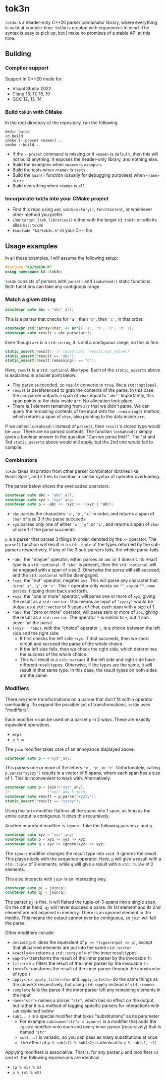 # tok3n

`tok3n` is a header-only C++20 parser combinator library, where everything is valid at compile-time. `tok3n` is created with ergonomics in mind. The syntax is easy to pick up, but I make no promises of a stable API at this time.

## Building

### Compiler support

Support in C++20 mode for:

* Visual Studio 2022
* Clang 16, 17, 18, 19
* GCC 12, 13, 14

### Build `tok3n` with CMake

In the root directory of the repository, run the following.

```none
mkdir build
cd build
cmake [--preset <name>] ..
cmake --build .
```

* If the `--preset` command is missing or if `<name>` is `default`, then this will not build anything. It exposes the header-only library, and nothing else.
* Build the examples when `<name>` is `examples`
* Build the tests when `<name>` is `tests`
* Build the `main()` function (usually for debugging purposes) when `<name>` is `exe`
* Build everything when `<name>` is `all`

### Incorporate `tok3n` into your CMake project

* Find this repo using `add_subdirectory()`, `FetchContent`, or whichever other method you prefer
* Use `target_link_libraries()` either with the target `k3_tok3n` or with its alias `k3::tok3n`
* `#include "k3/tok3n.h"` in your C++ file 

## Usage examples

In all these examples, I will assume the following setup:

```cpp
#include "k3/tok3n.h"
using namespace k3::tok3n;
```

`tok3n` consists of parsers with `parse()` and `lookahead()` static functions. Both functions can take any contiguous range.

### Match a given string

```cpp
constexpr auto abc = "abc"_all;
```

This is a parser that checks for `'a'`, then `'b'`, then `'c'`, in that order.

```cpp
constexpr std::array<char, 4> arr{{ 'a', 'b', 'c', 'd' }};
constexpr auto result = abc.parse(arr);
```

Even though `arr` is a `std::array`, it is still a contiguous range, so this is fine.

```cpp
static_assert(result); // could call `result.has_value()`
static_assert(*result == "abc");
static_assert(result.remaining() == "d");
```

Here, `result` is a `std::optional`-like type. Each of the `static_assert`s above is explained in a bullet point below.

* The parse succeeded, so `result` converts to `true`, like a `std::optional`.
* `result` is dereferenced to grab the contents of the parse. In this case, the `abc` parser outputs a span of `char` equal to `"abc"`. Importantly, this span points to the data inside `arr`. No allocation took place.
* There is 1 element remaining from `arr` that we didn't parse. We can query the remaining contents of the input with the `.remaining()` method, which returns a span of `char`, also pointing to the data inside `arr`.

If we called `lookahead()` instead of `parse()`, then `result`'s stored type would be `void`. There are no parsed contents. The function `lookahead()` simply gives a boolean answer to the question "Can we parse this?". The 1st and 3rd `static_assert`s above would still apply, but the 2nd one would fail to compile.

### Combinators

`tok3n` takes inspiration from other parser combinator libraries like Boost.Spirit, and it tries to maintain a similar syntax of operator overloading.

The parser below shows the overloaded operators.

```cpp
constexpr auto abc = "abc"_all;
constexpr auto xyz = "xyz"_any;
constexpr auto p = ~abc >> !xyz >> (+xyz | *abc);
```

* `abc` parses the characters `'a'`, `'b'`, `'c'` in order, and returns a span of `char` of size 3 if the parse succeeds
* `xyz` parses only one of either `'x'`, `'y'`, or `'z'`, and returns a span of `char` of size 1 if the parse succeeds

`p` is a parser that parses 3 things in order, denoted by the `>>` operator. The `parse()` function will result in a `std::tuple` of the types returned by the sub-parsers respectively. If any of the 3 sub-parsers fails, the whole parse fails.

* `~abc`, the "maybe" operator, either parses an `abc` or it doesn't. Its result type is a `std::optional`. If `"abc"` is present, then the `std::optional` will be engaged with a span of size 3. Otherwise the parse will still succeed, and the `std::optional` will be disengaged.
* `!xyz`, the "not" operator, negates `xyz`. This will parse any character that is _not_ `'x'`, `'y'`, or `'z'`. This `!` operator only works on `""_any` or `""_none` parses, flipping them back and forth.
* `+xyz`, the "one or more" operator, will parse one or more of `xyz`, giving the result as a `std::vector`. This means an input of `"xyzzy"` would be output as a `std::vector` of 5 spans of char, each span with a size of 1.
* `*abc`, the "zero or more" operator, will parse zero or more of `abc`, giving the result as a `std::vector`. The operator `*` is similar to `+`, but it can never fail the parse.
* `(+xyz | *abc)`, with the "choice" operator `|`, is a choice between the left side and the right side.
  * It first checks the left side `+xyz`. If that succeeds, then we short circuit and succeed the parse of the whole choice.
  * If the left side fails, then we check the right side, which determines the success of the whole choice.
  * This will result in a `std::variant` if the left side and right side have different result types. Otherwise, if the types are the same, it will result in that same type. In this case, the result types on both sides are the same.

### Modifiers

There are more transformations on a parser that don't fit within operator overloading. To expand the possible set of transformations, `tok3n` uses "modifiers".

Each modifier `m` can be used on a parser `p` in 2 ways. These are exactly equivalent operations.

* `m(p)`
* `p % m`

The `join` modifier takes care of an annoyance displayed above.

```cpp
constexpr auto p = +"xyz"_any;
```

This parses one or more of the letters `'x'`, `'y'`, or `'z'`. Unfortunately, calling `p.parse("xyzzy")` results in a vector of 5 spans, where each span has a size of 1. This is inconvenient to work with. Alternatively:

```cpp
constexpr auto p = join(+"xyz"_any);
//                 +"xyz"_any % join;
constexpr auto result = p.parse("xyzzy");
static_assert(*result == "xyzzy");
```

Using the `join` modifier flattens all the spans into 1 span, as long as the entire output is contiguous. It does this recursively.

Another important modifier is `ignore`. Take the following parsers `p` and `q`.

```cpp
constexpr auto xyz = "xyz"_any;
constexpr auto p = xyz >> xyz >> xyz;
constexpr auto q = xyz >> ignore(xyz) >> xyz;
```

The `ignore` modifier changes the result type into `void`. It ignores the result. This plays nicely with the sequence operator. Here, `p` will give a result with a `std::tuple` of 3 elements, while `q` will give a result with a `std::tuple` of 2 elements.

This also interacts with `join` in an interesting way.

```cpp
constexpr auto pj = join(p);
constexpr auto qj = join(q);
```

The parser `pj` is fine. It will flatted the tuple-of-3-spans into a single span. On the other hand, `qj` will never succeed a parse. Its 1st element and its 2nd element are not adjacent in memory. There is an ignored element in the middle. This means the output cannot ever be contiguous, so `join` will fail the parse.

Other modifiers include:

* `delimit(pd)` does the equivalent of `p >> *(ignore(pd) >> p)`, except that all parsed elements are put into the same `std::vector`
* `exactly<N>` returns a `std::array` of `N` of the inner result types
* `map<fn>` transforms the result of the inner parser by the invocable `fn`
* `filter<fn>` filters the result of the inner parser by the invocable `fn`
* `into<T>` transforms the result of the inner parser through the constructor of type `T`
* `apply<fn>`, `apply_filter<fn>` and `apply_into<fn>` do the same things as the above 3 respectively, but using `std::apply` instead of `std::invoke`
* `complete` fails the parse if the inner parser left any remaining elements in the input
* `name<"str">` names a parser `"str"`, which has no effect on the output, but rather it is a method of tagging specific parsers for interactions with `sub` explained below
* `sub(...)` is a special modifier that takes "substitutions" as its parameter
  * For example `sub(name<"str"> = ignore)` is a modifier that adds the `ignore` modifier onto each and every inner parser (recursively) that is named `"str"`
  * `sub(...)` is variadic, so you can pass as many substitutions at once
  * The effect of `p % sub(s1) % sub(s2)` is identical to `p % sub(s1, s2)`

Applying modifiers is associative. That is, for any parser `p` and modifiers `m1` and `m2`, the following expressions are identical.

* `(p % m1) % m2`
* `p % (m1 % m2)`
